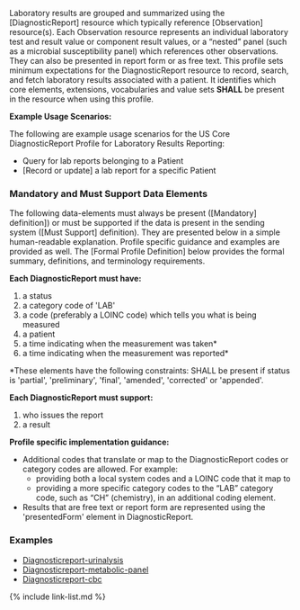 
﻿Laboratory results are grouped and summarized using the [DiagnosticReport] resource which typically reference [Observation] resource(s).  Each Observation resource represents an individual laboratory test and result value or component result values, or a “nested” panel (such as a microbial susceptibility panel) which references other observations.  They can also be presented in report form or as free text.  This profile sets minimum expectations for the DiagnosticReport resource to record, search, and fetch laboratory results associated with a patient. It identifies which core elements, extensions, vocabularies and value sets **SHALL** be present in the resource when using this profile.

**Example Usage Scenarios:**

The following are example usage scenarios for the US Core DiagnosticReport Profile for Laboratory Results Reporting:

-   Query for lab reports belonging to a Patient
-  [Record or update]  a lab report for a specific Patient

### Mandatory and Must Support Data Elements

The following data-elements must always be present ([Mandatory] definition]) or must be supported if the data is present in the sending system ([Must Support] definition). They are presented below in a simple human-readable explanation.  Profile specific guidance and examples are provided as well.  The [Formal Profile Definition] below provides the  formal summary, definitions, and  terminology requirements.  

**Each DiagnosticReport must have:**

1.   a status
1.   a category code of 'LAB'
1.   a code (preferably a LOINC code) which tells you what is being measured
1.   a patient
1.  a time indicating when the measurement was taken*
1.  a time indicating when the measurement was reported*

*These elements have the following constraints: SHALL be present if status is
'partial', 'preliminary', 'final', 'amended', 'corrected' or 'appended'.

**Each DiagnosticReport must support:**

1.   who issues the report
1.   a result

**Profile specific implementation guidance:**

* Additional codes that translate or map to the DiagnosticReport codes or category codes are allowed.  For example:
   -  providing both a local system codes and a LOINC code that it map to
   -  providing a more specific category codes to the “LAB” category code, such as “CH” (chemistry), in an additional coding element.
* Results that are free text or report form are represented using the 'presentedForm' element in DiagnosticReport.

### Examples

- [Diagnosticreport-urinalysis](DiagnosticReport-urinalysis.html)
- [Diagnosticreport-metabolic-panel](DiagnosticReport-metabolic-panel.html)
- [Diagnosticreport-cbc](DiagnosticReport-cbc.html)

{% include link-list.md %}
